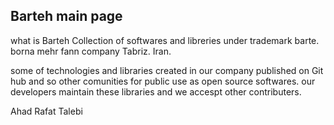 ## Barteh main page

what is Barteh
Collection of softwares and libreries under trademark barte. borna mehr fann company Tabriz. Iran.

some of technologies and libraries created in our company published on Git hub and so other comunities for public use as open source softwares. our developers maintain these libraries and we accespt other contributers.

Ahad Rafat Talebi

